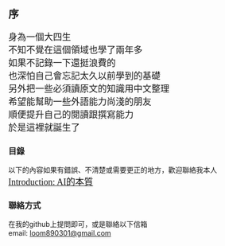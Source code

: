 ## 序
<font face="微軟雅黑" size=4>身為一個大四生</font><br>
<font face="微軟雅黑" size=4>不知不覺在這個領域也學了兩年多</font><br>
<font face="微軟雅黑" size=4>如果不記錄一下還挺浪費的  </font><br>
<font face="微軟雅黑" size=4>也深怕自己會忘記太久以前學到的基礎  </font><br>
<font face="微軟雅黑" size=4>另外把一些必須讀原文的知識用中文整理  </font><br>
<font face="微軟雅黑" size=4>希望能幫助一些外語能力尚淺的朋友  </font><br>
<font face="微軟雅黑" size=4>順便提升自己的閱讀跟撰寫能力  </font><br>
<font face="微軟雅黑" size=4>於是這裡就誕生了  </font><br>

### 目錄

以下的內容如果有錯誤、不清楚或需要更正的地方，歡迎聯絡我本人  
[<font face="微軟雅黑" size=4>Introduction: AI的本質</font>](https://jacksonchen890301.github.io/Jackson-Domain/Introduction)

### 聯絡方式
在我的github上提問即可，或是聯絡以下信箱  
email: loom890301@gmail.com
